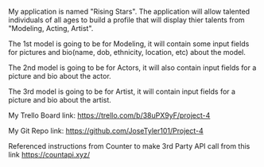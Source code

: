 My application is named "Rising Stars". The application will allow talented individuals of all ages to build a profile that will display thier talents from "Modeling, Acting, Artist".

The 1st model is going to be for Modeling, it will contain some input fields for pictures and bio(name, dob, ethnicity, location, etc) about the model.

The 2nd model is going to be for Actors, it will also contain input fields for a picture and bio about the actor.

The 3rd model is going to be for Artist, it will contain input fields for a picture and bio about the artist.


My Trello Board link: https://trello.com/b/38uPX9yF/project-4

My Git Repo link: https://github.com/JoseTyler101/Project-4


Referenced instructions from Counter to make 3rd Party API call from this link
https://countapi.xyz/
